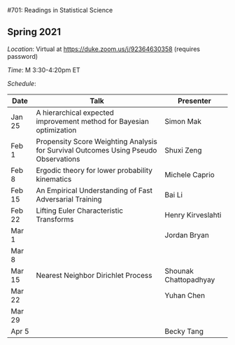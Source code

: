 #701: Readings in Statistical Science

## Spring 2021

*Location*: Virtual at https://duke.zoom.us/j/92364630358 (requires password)

*Time*: M 3:30-4:20pm ET

*Schedule*:

| Date | Talk | Presenter |
|------|--------------|-----------|
| Jan 25 | A hierarchical expected improvement method for Bayesian optimization | Simon Mak |
| Feb 1 | Propensity Score Weighting Analysis for Survival Outcomes Using Pseudo Observations  | Shuxi Zeng |
| Feb 8 | Ergodic theory for lower probability kinematics | Michele Caprio |
| Feb 15 | An Empirical Understanding of Fast Adversarial Training | Bai Li |
| Feb 22 | Lifting Euler Characteristic Transforms  | Henry Kirveslahti |
| Mar 1 | | Jordan Bryan | 
| Mar 8 | |  | 
| Mar 15 | Nearest Neighbor Dirichlet Process | Shounak Chattopadhyay |
| Mar 22 |  | Yuhan Chen
| Mar 29 | | |
| Apr 5 | | Becky Tang |




